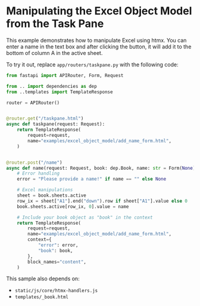 # Manipulating the Excel Object Model from the Task Pane

This example demonstrates how to manipulate Excel using htmx. You can enter a name in the text box and after clicking the button, it will add it to the bottom of column A in the active sheet.

To try it out, replace `app/routers/taskpane.py` with the following code:

```python
from fastapi import APIRouter, Form, Request

from .. import dependencies as dep
from ..templates import TemplateResponse

router = APIRouter()


@router.get("/taskpane.html")
async def taskpane(request: Request):
    return TemplateResponse(
        request=request,
        name="examples/excel_object_model/add_name_form.html",
    )


@router.post("/name")
async def name(request: Request, book: dep.Book, name: str = Form(None)):
    # Error handling
    error = "Please provide a name!" if name == "" else None

    # Excel manipulations
    sheet = book.sheets.active
    row_ix = sheet["A1"].end("down").row if sheet["A1"].value else 0
    book.sheets.active[row_ix, 0].value = name

    # Include your book object as "book" in the context
    return TemplateResponse(
        request=request,
        name="examples/excel_object_model/add_name_form.html",
        context={
            "error": error,
            "book": book,
        },
        block_names="content",
    )
```

This sample also depends on:

- `static/js/core/htmx-handlers.js`
- `templates/_book.html`
